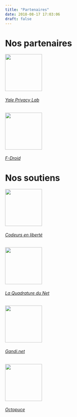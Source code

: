 ```yaml
---
title: "Partenaires"
date: 2018-08-17 17:03:06
draft: false
---
```


# Nos partenaires
<div class="row justify-content-md-center">
    <div class="col-md-4 text-center">
        <img src="/media/partners/yale-privacy-lab.png" width="120px" class="mt-3 ml-auto mr-auto"/>
        <div class="card-body">
            <h6 class="card-title"><a href="https://privacylab.yale.edu/">Yale Privacy Lab</a></h6>
        </div>
    </div>
    <div class="col-md-4 text-center">
        <img src="/media/partners/fdroid.svg" width="120px" class="mt-3 ml-auto mr-auto"/>
        <div class="card-body">
            <h6 class="card-title"><a href="https://f-droid.org/">F-Droid</a></h6>
        </div>
    </div>
</div>

# Nos soutiens
<div class="row justify-content-md-center">
    <div class="col-md-4 text-center">
        <img src="/media/partners/codeurs-en-liberte.svg" width="120px" class="mt-3 ml-auto mr-auto"/>
        <div class="card-body">
            <h6 class="card-title"><a href="https://www.codeursenliberté.fr/">Codeurs en liberté</a></h6>
        </div>
    </div>
    <div class="col-md-4 text-center">
        <img src="/media/partners/lqdn.svg" width="120px" class="mt-3 ml-auto mr-auto"/>
        <div class="card-body">
            <h6 class="card-title"><a href="https://www.laquadrature.net/">La Quadrature du Net</a></h6>
        </div>
    </div>
    <div class="col-md-4 text-center">
        <img src="/media/partners/gandi.png" width="120px" class="mt-3 ml-auto mr-auto"/>
        <div class="card-body">
            <h6 class="card-title"><a href="https://gandi.net ">Gandi.net </a></h6>
        </div>
    </div>
    <div class="col-md-4 text-center">
        <img src="/media/partners/octopuce.svg" width="120px" class="mt-3 ml-auto mr-auto"/>
        <div class="card-body">
            <h6 class="card-title"><a href="https://www.octopuce.fr/">Octopuce</a></h6>
        </div>
    </div>
</div>
